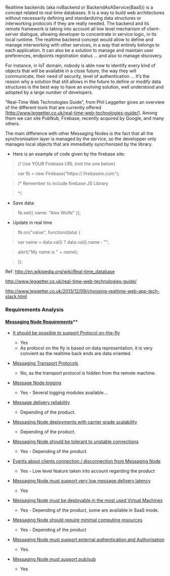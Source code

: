 Realtime backends (aka noBackend or BackendAsAService(BaaS)) is a concept related to real time databases. It is a way to build web architectures without necessarily defining and standardizing data structures or interworking protocols if they are really needed. The backend and its remote framework is taking into account all low level mechanism of client-server dialogue, allowing developer to concentrate in service logic, in its local runtime.
The realtime backend concept would allow to define and manage interworking with other services, in a way that entirely belongs to each application. It can also be a solution to manage and maintain user preferences, endpoints registration status … and also to manage discovery.

For instance, in IoT domain, nobody is able now to identify every kind of objects that will be available in a close future, the way they will communicate, their need of security, level of authentication … It’s the reason why a solution that still allows in the future to define or modify data structures is the best way to have an evolving solution, well understood and adopted by a large number of developers.

“Real-Time Web Technologies Guide”, from Phil Leggetter gives an overview of the different tools that are currently offered [http://www.leggetter.co.uk/real-time-web-technologies-guide/]. Among them we can site PubNub, Firebase, recently acquired by Google, and many others.

The main difference with other Messaging Nodes is the fact that all the synchronisation layer is managed by the service, so the developper only manages local objects that are immediatly syncrhonized by the library.

* Here is an example of code given by the firebase site:

>// Use YOUR Firebase URL (not the one below)

>var fb = new Firebase("https://<your-firebase>.firebaseio.com");

>/* Remember to include firebase JS Library

><script src="https://cdn.firebase.com/js/client/2.2.4/firebase.js"></script>

>*/

* Save data:

>fb.set({ name: "Alex Wolfe" });

* Update in real time

>fb.on("value", function(data) {

>  var name = data.val() ? data.val().name : "";

>  alert("My name is " + name);

>});


Ref:
http://en.wikipedia.org/wiki/Real-time_database

http://www.leggetter.co.uk/real-time-web-technologies-guide/

http://www.leggetter.co.uk/2013/12/09/choosing-realtime-web-app-tech-stack.html

### Requirements Analysis

#### [Messaging Node Requirements](https://github.com/reTHINK-project/core-framework/labels/Messaging%20Node%20Requirement)**


* [It should be possible to support Protocol on-the-fly](https://github.com/reTHINK-project/core-framework/issues/21)
  * Yes
  * As protocol on the fly is based on data representation, it is very convient as the realtime back ends are data oriented.

* [Messaging Transport Protocols](https://github.com/reTHINK-project/core-framework/issues/20)
  * No, as the transport protocol is hidden from the remote machine.
   
* [Message Node logging](https://github.com/reTHINK-project/core-framework/issues/18)
  * Yes - Several logging modules available... 

* [Message delivery reliability](https://github.com/reTHINK-project/core-framework/issues/17)
  * Depending of the product.

* [Messaging Node deployments with carrier grade scalability](https://github.com/reTHINK-project/core-framework/issues/16)
  * Depending of the product.
    
* [Messaging Node should be tolerant to unstable connections](https://github.com/reTHINK-project/core-framework/issues/15)
  * Yes - Depending of the product.

* [Events about clients connection / disconnection from Messaging Node](https://github.com/reTHINK-project/core-framework/issues/14)
  * Yes - Low level feature taken into account regarding the product

* [Messaging Node must support very low message delivery latency](https://github.com/reTHINK-project/core-framework/issues/13)
  * Yes 

* [Messaging Node must be deployable in the most used Virtual Machines](https://github.com/reTHINK-project/core-framework/issues/12)
  * Yes - Depending of the product, some are available in SaaS mode.

* [Messaging Node should require minimal computing resources](https://github.com/reTHINK-project/core-framework/issues/11)
  * Yes - Depending of the product

* [Messaging Node must support external authentication and Authorisation](https://github.com/reTHINK-project/core-framework/issues/10)
  * Yes. 

* [Messaging Node must support pub/sub](https://github.com/reTHINK-project/core-framework/issues/9)
  * Yes


